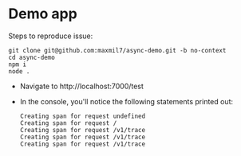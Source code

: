 # Demo app
Steps to reproduce issue:
```
git clone git@github.com:maxmil7/async-demo.git -b no-context
cd async-demo
npm i
node .
```
+ Navigate to http://localhost:7000/test
+ In the console, you'll notice the following statements printed out:

    ```
    Creating span for request undefined
    Creating span for request /
    Creating span for request /v1/trace
    Creating span for request /v1/trace
    Creating span for request /v1/trace
    ```

